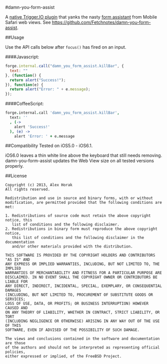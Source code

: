 #damn-you-form-assist

A [native Trigger.IO plugin](https://trigger.io/docs/current/api/native_plugins/index.html) that yanks the nasty [form assistant](http://developer.apple.com/library/ios/#documentation/userexperience/conceptual/mobilehig/TranslateApp/TranslateApp.html) from Mobile Safari web views. See https://github.com/Fetchnotes/damn-you-form-assist.

##Usage

Use the API calls below after `focus()` has fired on an input.

####Javascript:
```js
forge.internal.call("damn_you_form_assist.killBar", {
  text: ""
}, (function() {
  return alert("Success!");
}), function(e) {
  return alert("Error: " + e.message);
});
```

####CoffeeScript:
```coffeescript
forge.internal.call 'damn_you_form_assist.killBar',
  text: ''
  , (->
    alert 'Success!'
  ), (e) ->
    alert 'Error: ' + e.message
```

##Compatibility
Tested on iOS5.0 - iOS6.1.

iOS6.0 leaves a thin white line above the keyboard that still needs removing. damn-you-form-assist updates the Web View size on all tested versions properly.

##License

    Copyright (c) 2013, Alex Horak
    All rights reserved.
    
    Redistribution and use in source and binary forms, with or without
    modification, are permitted provided that the following conditions are met: 
    
    1. Redistributions of source code must retain the above copyright notice, this
       list of conditions and the following disclaimer. 
    2. Redistributions in binary form must reproduce the above copyright notice,
       this list of conditions and the following disclaimer in the documentation
       and/or other materials provided with the distribution. 
    
    THIS SOFTWARE IS PROVIDED BY THE COPYRIGHT HOLDERS AND CONTRIBUTORS "AS IS" AND
    ANY EXPRESS OR IMPLIED WARRANTIES, INCLUDING, BUT NOT LIMITED TO, THE IMPLIED
    WARRANTIES OF MERCHANTABILITY AND FITNESS FOR A PARTICULAR PURPOSE ARE
    DISCLAIMED. IN NO EVENT SHALL THE COPYRIGHT OWNER OR CONTRIBUTORS BE LIABLE FOR
    ANY DIRECT, INDIRECT, INCIDENTAL, SPECIAL, EXEMPLARY, OR CONSEQUENTIAL DAMAGES
    (INCLUDING, BUT NOT LIMITED TO, PROCUREMENT OF SUBSTITUTE GOODS OR SERVICES;
    LOSS OF USE, DATA, OR PROFITS; OR BUSINESS INTERRUPTION) HOWEVER CAUSED AND
    ON ANY THEORY OF LIABILITY, WHETHER IN CONTRACT, STRICT LIABILITY, OR TORT
    (INCLUDING NEGLIGENCE OR OTHERWISE) ARISING IN ANY WAY OUT OF THE USE OF THIS
    SOFTWARE, EVEN IF ADVISED OF THE POSSIBILITY OF SUCH DAMAGE.
    
    The views and conclusions contained in the software and documentation are those
    of the authors and should not be interpreted as representing official policies, 
    either expressed or implied, of the FreeBSD Project.

